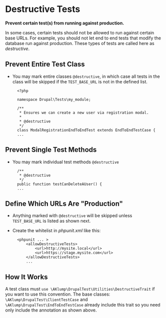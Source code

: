 # Destructive Tests

**Prevent certain test(s) from running against production.**

In some cases, certain tests should not be allowed to run against certain base URLs.  For example, you should not let end to end tests that modify the database run against production.  These types of tests are called here as _destructive_.

## Prevent Entire Test Class

* You may mark entire classes `@destructive`, in which case all tests in the class will be skipped if the `TEST_BASE_URL` is not in the defined list.

        <?php
        
        namespace Drupal\Tests\my_module;
        
        /**
         * Ensures we can create a new user via registration modal.
         *
         * @destructive
         */
        class ModalRegistrationEndToEndTest extends EndToEndTestCase {
        ...

## Prevent Single Test Methods
      
* You may mark individual test methods `@destructive`

        /**
         * @destructive
         */
        public function testCanDeleteAUser() {
        ...

## Define Which URLs Are "Production"

* Anything marked with `@destructive` will be skipped unless `TEST_BASE_URL` is listed as shown next.
* Create the whitelist in _phpunit.xml_ like this:

        <phpunit ... >
            <allowDestructiveTests>
                <url>http://mysite.local</url>
                <url>https://stage.mysite.com</url>
            </allowDestructiveTests>
            ...

## How It Works

A test class must `use \AKlump\DrupalTest\Utilities\DestructiveTrait` if you want to use this convention.  The base classes: `\AKlump\DrupalTest\ClientTestCase` and `\AKlump\DrupalTest\EndToEndTestCase` already include this trait so you need only include the annotation as shown above.
